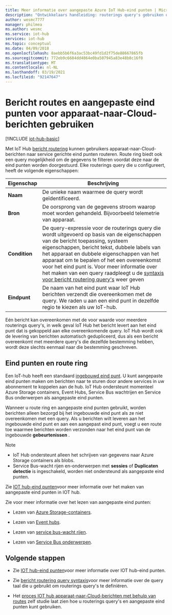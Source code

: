 ```yaml
---
title: Meer informatie over aangepaste Azure IoT Hub-eind punten | Microsoft Docs
description: "Ontwikkelaars handleiding: routerings query's gebruiken om apparaat-naar-Cloud-berichten naar aangepaste eind punten te routeren."
author: wesmc7777
manager: philmea
ms.author: wesmc
ms.service: iot-hub
services: iot-hub
ms.topic: conceptual
ms.date: 04/09/2018
ms.openlocfilehash: 8aebb5b6f6a3ac53bc49fd1d2f75de88667865fb
ms.sourcegitcommit: 772eb9c6684dd4864e0ba507945a83e48b8c16f0
ms.translationtype: MT
ms.contentlocale: nl-NL
ms.lasthandoff: 03/19/2021
ms.locfileid: "92147647"
---
```

# <a name="use-message-routes-and-custom-endpoints-for-device-to-cloud-messages"></a>Bericht routes en aangepaste eind punten voor apparaat-naar-Cloud-berichten gebruiken

[!INCLUDE [iot-hub-basic](../../includes/iot-hub-basic-partial.md)]

Met IoT Hub [bericht routering](iot-hub-devguide-routing-query-syntax.md) kunnen gebruikers apparaat-naar-Cloud-berichten naar service gerichte eind punten routeren. Route ring biedt ook een query mogelijkheid om de gegevens te filteren voordat deze naar de eind punten worden doorgestuurd. Elke routerings query die u configureert, heeft de volgende eigenschappen:

| Eigenschap      | Beschrijving |
| ------------- | ----------- |
| **Naam**      | De unieke naam waarmee de query wordt geïdentificeerd. |
| **Bron**    | De oorsprong van de gegevens stroom waarop moet worden gehandeld. Bijvoorbeeld telemetrie van apparaat. |
| **Condition** | De query-expressie voor de routerings query die wordt uitgevoerd op basis van de eigenschappen van de bericht toepassing, systeem eigenschappen, bericht tekst, dubbele labels van het apparaat en dubbele eigenschappen van het apparaat om te bepalen of het een overeenkomst voor het eind punt is. Voor meer informatie over het maken van een query raadpleegt u de [syntaxis voor bericht routering query's](iot-hub-devguide-routing-query-syntax.md) weer geven |
| **Eindpunt**  | De naam van het eind punt waar IoT Hub berichten verzendt die overeenkomen met de query. We raden u aan een eind punt in dezelfde regio te kiezen als uw IoT-hub. |

Eén bericht kan overeenkomen met de voor waarde voor meerdere routerings query's, in welk geval IoT Hub het bericht levert aan het eind punt dat is gekoppeld aan elke overeenkomende query. IoT Hub wordt ook de levering van berichten automatisch gedupliceerd, dus als een bericht overeenkomt met meerdere query's die dezelfde bestemming hebben, wordt deze slechts eenmaal naar die bestemming geschreven.

## <a name="endpoints-and-routing"></a>Eind punten en route ring

Een IoT-hub heeft een standaard [ingebouwd eind punt](iot-hub-devguide-messages-read-builtin.md). U kunt aangepaste eind punten maken om berichten naar te sturen door andere services in uw abonnement te koppelen aan de hub. IoT Hub ondersteunt momenteel Azure Storage containers, Event Hubs, Service Bus wachtrijen en Service Bus onderwerpen als aangepaste eind punten.

Wanneer u route ring en aangepaste eind punten gebruikt, worden berichten alleen bezorgd bij het ingebouwde eind punt als ze niet overeenkomen met een query. Als u berichten wilt leveren aan het ingebouwde eind punt en aan een aangepast eind punt, voegt u een route toe waarmee berichten worden verzonden naar het eind punt van de ingebouwde **gebeurtenissen** .

> [!NOTE]
> * IoT Hub ondersteunt alleen het schrijven van gegevens naar Azure Storage containers als blobs.
> * Service Bus-wacht rijen en-onderwerpen met **sessies** of **Duplicaten detectie** is ingeschakeld, worden niet ondersteund als aangepaste eind punten.

Zie [IOT hub-eind punten](iot-hub-devguide-endpoints.md)voor meer informatie over het maken van aangepaste eind punten in IOT hub.

Zie voor meer informatie over het lezen van aangepaste eind punten:

* Lezen van [Azure Storage-containers](../storage/blobs/storage-blobs-introduction.md).

* Lezen van [Event hubs](../event-hubs/event-hubs-dotnet-standard-getstarted-send.md).

* Lezen van [service bus-wacht rijen](../service-bus-messaging/service-bus-dotnet-get-started-with-queues.md).

* Lezen van [Service Bus onderwerpen](../service-bus-messaging/service-bus-dotnet-how-to-use-topics-subscriptions.md).

## <a name="next-steps"></a>Volgende stappen

* Zie [IOT hub-eind punten](iot-hub-devguide-endpoints.md)voor meer informatie over IOT hub-eind punten.

* Zie [bericht routering query syntaxis](iot-hub-devguide-routing-query-syntax.md)voor meer informatie over de query taal die u gebruikt om routerings query's te definiëren.

* Het [proces IOT hub apparaat-naar-Cloud-berichten met behulp van routes](tutorial-routing.md) zelf studie laat zien hoe u routerings query's en aangepaste eind punten kunt gebruiken.